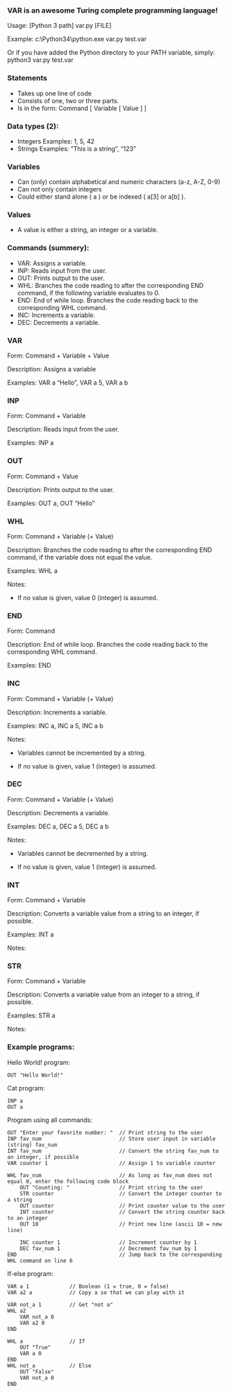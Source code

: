 ### VAR is an awesome Turing complete programming language!

Usage:      [Python 3 path] var.py [FILE]

Example:    c:\Python34\python.exe var.py test.var

Or if you have added the Python directory to your PATH variable, simply: python3 var.py test.var


### Statements
-   Takes up one line of code
-   Consists of one, two or three parts. 
-   Is in the form: Command [ Variable [ Value ] ]

### Data types (2):
-   Integers
Examples: 1, 5, 42
-   Strings
Examples: “This is a string”, “123”

### Variables
-   Can (only) contain alphabetical and numeric characters (a-z, A-Z, 0-9)
-   Can not only contain integers
-   Could either stand alone ( a ) or be indexed ( a[3] or a[b] ). 

### Values
-   A value is either a string, an integer or a variable.

### Commands (summery):
-   VAR: Assigns a variable.
-   INP: Reads input from the user.
-   OUT: Prints output to the user.
-   WHL: Branches the code reading to after the corresponding END command, if the following variable evaluates to 0. 
-   END: End of while loop. Branches the code reading back to the corresponding WHL command. 
-   INC: Increments a variable.
-   DEC: Decrements a variable.

### VAR

Form: Command + Variable + Value

Description: Assigns a variable

Examples: VAR a “Hello”, VAR a 5, VAR a b

### INP

Form: Command + Variable

Description: Reads input from the user.

Examples: INP a

### OUT 

Form: Command + Value

Description: Prints output to the user.

Examples: OUT a, OUT “Hello”

### WHL

Form: Command + Variable (+ Value)

Description: Branches the code reading to after the corresponding END command, if the variable does not equal the value.

Examples: WHL a

Notes: 

- If no value is given, value 0 (integer) is assumed.

### END

Form: Command

Description: End of while loop. Branches the code reading back to the corresponding WHL command.

Examples: END


### INC

Form: Command + Variable (+ Value)

Description: Increments a variable.

Examples: INC a, INC a 5, INC a b

Notes: 

- Variables cannot be incremented by a string. 

- If no value is given, value 1 (integer) is assumed.

### DEC 

Form: Command + Variable (+ Value)

Description: Decrements a variable.

Examples: DEC a, DEC a 5, DEC a b

Notes: 

- Variables cannot be decremented by a string. 

- If no value is given, value 1 (integer) is assumed.

### INT 

Form: Command + Variable

Description: Converts a variable value from a string to an integer, if possible. 

Examples: INT a

Notes: 

### STR 

Form: Command + Variable

Description: Converts a variable value from an integer to a string, if possible. 

Examples: STR a

Notes: 


### Example programs:

Hello World! program:
```
OUT "Hello World!"
```

Cat program:
```
INP a
OUT a 
```

Program using all commands:
```
OUT "Enter your favorite number: "  // Print string to the user
INP fav_num                         // Store user input in variable (string) fav_num
INT fav_num                         // Convert the string fav_num to an integer, if possible
VAR counter 1                       // Assign 1 to variable counter

WHL fav_num                         // As long as fav_num does not equal 0, enter the following code block
    OUT "Counting: "                // Print string to the user
    STR counter                     // Convert the integer counter to a string
    OUT counter                     // Print counter value to the user
    INT counter                     // Convert the string counter back to an integer
    OUT 10                          // Print new line (ascii 10 = new line)

    INC counter 1                   // Increment counter by 1
    DEC fav_num 1                   // Decrement fav_num by 1
END                                 // Jump back to the corresponding WHL command on line 6
```

If-else program:
```
VAR a 1             // Boolean (1 = true, 0 = false)
VAR a2 a            // Copy a so that we can play with it

VAR not_a 1         // Get "not a"
WHL a2          
    VAR not_a 0
    VAR a2 0
END 

WHL a               // If
    OUT "True"
    VAR a 0
END
WHL not_a           // Else
    OUT "False"
    VAR not_a 0
END
```
